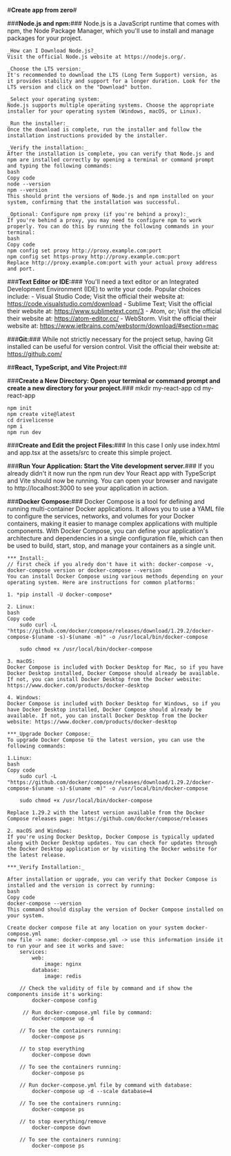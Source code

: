 #**Create app from zero**#

###**Node.js and npm:**###
    Node.js is a JavaScript runtime that comes with npm, the Node Package Manager, which you'll use to install and manage packages for your project.

    _How can I Download Node.js?_
    Visit the official Node.js website at https://nodejs.org/.
    
    _Choose the LTS version:_
    It's recommended to download the LTS (Long Term Support) version, as it provides stability and support for a longer duration. Look for the LTS version and click on the "Download" button.
    
    _Select your operating system:_
    Node.js supports multiple operating systems. Choose the appropriate installer for your operating system (Windows, macOS, or Linux).
    
    _Run the installer:_
    Once the download is complete, run the installer and follow the installation instructions provided by the installer.
    
    _Verify the installation:_
    After the installation is complete, you can verify that Node.js and npm are installed correctly by opening a terminal or command prompt and typing the following commands:
    bash
    Copy code
    node --version
    npm --version
    This should print the versions of Node.js and npm installed on your system, confirming that the installation was successful.

    _Optional: Configure npm proxy (if you're behind a proxy):_
    If you're behind a proxy, you may need to configure npm to work properly. You can do this by running the following commands in your terminal:
    bash
    Copy code
    npm config set proxy http://proxy.example.com:port
    npm config set https-proxy http://proxy.example.com:port
    Replace http://proxy.example.com:port with your actual proxy address and port.

###**Text Editor or IDE:**###
    You'll need a text editor or an Integrated Development Environment (IDE) to write your code. Popular choices include:
    - Visual Studio Code; Visit the official their website at: https://code.visualstudio.com/download
    - Sublime Text; Visit the official their website at: https://www.sublimetext.com/3 
    - Atom, or; Visit the official their website at: https://atom-editor.cc/
    - WebStorm. Visit the official their website at: https://www.jetbrains.com/webstorm/download/#section=mac

###**Git:**###
    While not strictly necessary for the project setup, having Git installed can be useful for version control.
    Visit the official their website at: https://github.com/
    
    
##**React, TypeScript, and Vite Project:**##

###**Create a New Directory: Open your terminal or command prompt and create a new directory for your project.**###
    mkdir my-react-app
    cd my-react-app
    
    npm init
    npm create vite@latest
    cd drivelicense
    npm i
    npm run dev

###**Create and Edit the project Files:**###
    In this case I only use index.html and app.tsx at the assets/src to create this simple project.

###**Run Your Application: Start the Vite development server.**###
    If you already didn't it now run the npm run dev
    Your React app with TypeScript and Vite should now be running. You can open your browser and navigate to http://localhost:3000 to see your application in action.

###**Docker Compose:**###
    Docker Compose is a tool for defining and running multi-container Docker applications. It allows you to use a YAML file to configure the services, networks, and volumes for your Docker containers, making it easier to manage complex applications with multiple components.
    With Docker Compose, you can define your application's architecture and dependencies in a single configuration file, which can then be used to build, start, stop, and manage your containers as a single unit.
    
    ***_Install:_
    // first check if you alredy don't have it with: docker-compose -v, docker-compose version or docker-compose --version
    You can install Docker Compose using various methods depending on your operating system. Here are instructions for common platforms:

    1. *pip install -U docker-compose*

    2. Linux:
    bash
    Copy code
        sudo curl -L "https://github.com/docker/compose/releases/download/1.29.2/docker-compose-$(uname -s)-$(uname -m)" -o /usr/local/bin/docker-compose
        
        sudo chmod +x /usr/local/bin/docker-compose
    
    3. macOS:
    Docker Compose is included with Docker Desktop for Mac, so if you have Docker Desktop installed, Docker Compose should already be available. If not, you can install Docker Desktop from the Docker website: https://www.docker.com/products/docker-desktop

    4. Windows:
    Docker Compose is included with Docker Desktop for Windows, so if you have Docker Desktop installed, Docker Compose should already be available. If not, you can install Docker Desktop from the Docker website: https://www.docker.com/products/docker-desktop

    ***_Upgrade Docker Compose:_
    To upgrade Docker Compose to the latest version, you can use the following commands:
    
    1.Linux:
    bash
    Copy code
        sudo curl -L "https://github.com/docker/compose/releases/download/1.29.2/docker-compose-$(uname -s)-$(uname -m)" -o /usr/local/bin/docker-compose
        
        sudo chmod +x /usr/local/bin/docker-compose
    
    Replace 1.29.2 with the latest version available from the Docker Compose releases page: https://github.com/docker/compose/releases

    2. macOS and Windows:
    If you're using Docker Desktop, Docker Compose is typically updated along with Docker Desktop updates. You can check for updates through the Docker Desktop application or by visiting the Docker website for the latest release.

    ***_Verify Installation:_

    After installation or upgrade, you can verify that Docker Compose is installed and the version is correct by running:
    bash
    Copy code
    docker-compose --version
    This command should display the version of Docker Compose installed on your system.

    Create docker compose file at any location on your system docker-compose.yml
    new file -> name: docker-compose.yml -> use this information inside it to run your and see it works and save:
        services:
            web:
                image: nginx
            database: 
                image: redis

        // Check the validity of file by command and if show the components inside it's working: 
            docker-compose config

         // Run docker-compose.yml file by command:
            docker-compose up -d

        // To see the containers running:
            docker-compose ps

        // to stop everything
            docker-compose down

        // To see the containers running:
            docker-compose ps

        // Run docker-compose.yml file by command with database:
            docker-compose up -d --scale database=4

        // To see the containers running:
            docker-compose ps 
    
        // to stop everything/remove
            docker-compose down

        // To see the containers running:
            docker-compose ps  



